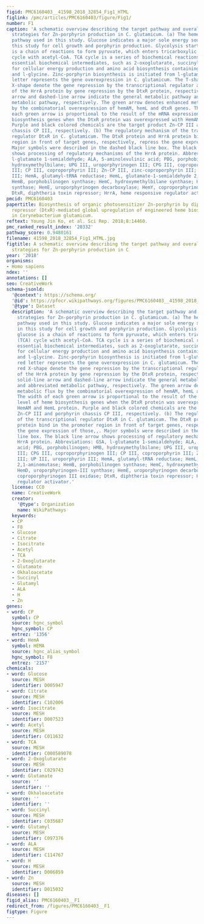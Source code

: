 ```yaml
---
figid: PMC6160403__41598_2018_32854_Fig1_HTML
figlink: /pmc/articles/PMC6160403/figure/Fig1/
number: F1
caption: 'A schematic overview describing the target pathway and overall metabolic
  strategies for Zn-porphyrin production in C. glutamicum. (a) The heme biosynthesis
  pathway used in this study. Glucose indicates a major sole energy source used in
  this study for cell growth and porphyrin production. Glycolysis starting from glucose
  is a chain of reactions to form pyruvate, which enters tricarboxylic acid (TCA)
  cycle with acetyl-CoA. TCA cycle is a series of biochemical reactions providing
  essential biochemical intermediates, such as 2-oxoglutarate, succinyl-CoA, etc.,
  for cellular energy production and amino acid biosynthesis containing l-glutamate
  and l-glycine. Zinc-porphyrin biosynthesis is initiated from l-glutamate. The red
  letter represents the gene overexpression in C. glutamicum. The T-shape and red
  X-shape denote the gene repression by the transcriptional regulator and inactivation
  of the HrrA protein by gene repression by the DtxR protein, respectively. The solid-line
  arrow and dashed-line arrow indicate the general metabolic pathway and abbreviated
  metabolic pathway, respectively. The green arrow denotes enhanced metabolic flux
  by the combinatorial overexpression of hemAM, hemL and dtxR genes. The width of
  each green arrow is proportional to the result of the mRNA expression level of heme
  biosynthesis genes when the DtxR protein was overexpressed with HemAM and HemL protein.
  Purple and black colored chemicals are the target product Zn-CP III and porphyrin
  chassis CP III, respectively. (b) The regulatory mechanism of the transcriptional
  regulator DtxR in C. glutamicum. The DtxR protein and HrrA protein bind in the promoter
  region in front of target genes, respectively, repress the gene expression of those,,.
  Major symbols were described in the dashed black line box. The black line arrow
  shows processing of regulatory mechanisms of the HrrA protein. Abbreviations: GSA,
  l-glutamate 1-semialdehyde; ALA, 5-aminolevulinic acid; PBG, porphobilinogen; HMB,
  hydroxymethylbilane; UPG III, uroporphyrinogen III; CPG III, coproporphyrinogen
  III; CP III, coproporphyrin III; Zn-CP III, zinc-coproporphyrin III; UP III, uroporphyrin
  III; HemA, glutamyl-tRNA reductase; HemL, glutamate-1-semialdehyde 2,1-aminomutase;
  HemB, porphobilinogen synthase; HemC, hydroxymethylbilane synthase; HemD, uroporphyrinogen-III
  synthase; HemE, uroporphyrinogen decarboxylase; HemY, coproporphyrinogen III oxidase;
  DtxR, diphtheria toxin repressor; HrrA, heme responsive regulator activator.'
pmcid: PMC6160403
papertitle: Biosynthesis of organic photosensitizer Zn-porphyrin by diphtheria toxin
  repressor (DtxR)-mediated global upregulation of engineered heme biosynthesis pathway
  in Corynebacterium glutamicum.
reftext: Young Jin Ko, et al. Sci Rep. 2018;8:14460.
pmc_ranked_result_index: '20332'
pathway_score: 0.9480161
filename: 41598_2018_32854_Fig1_HTML.jpg
figtitle: A schematic overview describing the target pathway and overall metabolic
  strategies for Zn-porphyrin production in C
year: '2018'
organisms:
- Homo sapiens
ndex: ''
annotations: []
seo: CreativeWork
schema-jsonld:
  '@context': https://schema.org/
  '@id': https://pfocr.wikipathways.org/figures/PMC6160403__41598_2018_32854_Fig1_HTML.html
  '@type': Dataset
  description: 'A schematic overview describing the target pathway and overall metabolic
    strategies for Zn-porphyrin production in C. glutamicum. (a) The heme biosynthesis
    pathway used in this study. Glucose indicates a major sole energy source used
    in this study for cell growth and porphyrin production. Glycolysis starting from
    glucose is a chain of reactions to form pyruvate, which enters tricarboxylic acid
    (TCA) cycle with acetyl-CoA. TCA cycle is a series of biochemical reactions providing
    essential biochemical intermediates, such as 2-oxoglutarate, succinyl-CoA, etc.,
    for cellular energy production and amino acid biosynthesis containing l-glutamate
    and l-glycine. Zinc-porphyrin biosynthesis is initiated from l-glutamate. The
    red letter represents the gene overexpression in C. glutamicum. The T-shape and
    red X-shape denote the gene repression by the transcriptional regulator and inactivation
    of the HrrA protein by gene repression by the DtxR protein, respectively. The
    solid-line arrow and dashed-line arrow indicate the general metabolic pathway
    and abbreviated metabolic pathway, respectively. The green arrow denotes enhanced
    metabolic flux by the combinatorial overexpression of hemAM, hemL and dtxR genes.
    The width of each green arrow is proportional to the result of the mRNA expression
    level of heme biosynthesis genes when the DtxR protein was overexpressed with
    HemAM and HemL protein. Purple and black colored chemicals are the target product
    Zn-CP III and porphyrin chassis CP III, respectively. (b) The regulatory mechanism
    of the transcriptional regulator DtxR in C. glutamicum. The DtxR protein and HrrA
    protein bind in the promoter region in front of target genes, respectively, repress
    the gene expression of those,,. Major symbols were described in the dashed black
    line box. The black line arrow shows processing of regulatory mechanisms of the
    HrrA protein. Abbreviations: GSA, l-glutamate 1-semialdehyde; ALA, 5-aminolevulinic
    acid; PBG, porphobilinogen; HMB, hydroxymethylbilane; UPG III, uroporphyrinogen
    III; CPG III, coproporphyrinogen III; CP III, coproporphyrin III; Zn-CP III, zinc-coproporphyrin
    III; UP III, uroporphyrin III; HemA, glutamyl-tRNA reductase; HemL, glutamate-1-semialdehyde
    2,1-aminomutase; HemB, porphobilinogen synthase; HemC, hydroxymethylbilane synthase;
    HemD, uroporphyrinogen-III synthase; HemE, uroporphyrinogen decarboxylase; HemY,
    coproporphyrinogen III oxidase; DtxR, diphtheria toxin repressor; HrrA, heme responsive
    regulator activator.'
  license: CC0
  name: CreativeWork
  creator:
    '@type': Organization
    name: WikiPathways
  keywords:
  - CP
  - F8
  - Glucose
  - Citrate
  - Isocitrate
  - Acetyl
  - TCA
  - 2-Oxoglutarate
  - Glutamate
  - Okhaloacetate
  - Succinyl
  - Glutamyl
  - ALA
  - H
  - Zn
genes:
- word: CP
  symbol: CP
  source: hgnc_symbol
  hgnc_symbol: CP
  entrez: '1356'
- word: HemA
  symbol: HEMA
  source: hgnc_alias_symbol
  hgnc_symbol: F8
  entrez: '2157'
chemicals:
- word: Glucose
  source: MESH
  identifier: D005947
- word: Citrate
  source: MESH
  identifier: C102006
- word: Isocitrate
  source: MESH
  identifier: D007523
- word: Acetyl
  source: MESH
  identifier: C011632
- word: TCA
  source: MESH
  identifier: C000589078
- word: 2-Oxoglutarate
  source: MESH
  identifier: C029743
- word: Glutamate
  source: ''
  identifier: ''
- word: Okhaloacetate
  source: ''
  identifier: ''
- word: Succinyl
  source: MESH
  identifier: C035687
- word: Glutamyl
  source: MESH
  identifier: C097376
- word: ALA
  source: MESH
  identifier: C114767
- word: H
  source: MESH
  identifier: D006859
- word: Zn
  source: MESH
  identifier: D015032
diseases: []
figid_alias: PMC6160403__F1
redirect_from: /figures/PMC6160403__F1
figtype: Figure
---
```

